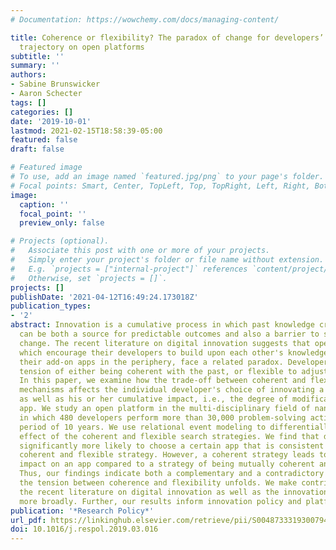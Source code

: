 ```yaml
---
# Documentation: https://wowchemy.com/docs/managing-content/

title: Coherence or flexibility? The paradox of change for developers’ digital innovation
  trajectory on open platforms
subtitle: ''
summary: ''
authors:
- Sabine Brunswicker
- Aaron Schecter
tags: []
categories: []
date: '2019-10-01'
lastmod: 2021-02-15T18:58:39-05:00
featured: false
draft: false

# Featured image
# To use, add an image named `featured.jpg/png` to your page's folder.
# Focal points: Smart, Center, TopLeft, Top, TopRight, Left, Right, BottomLeft, Bottom, BottomRight.
image:
  caption: ''
  focal_point: ''
  preview_only: false

# Projects (optional).
#   Associate this post with one or more of your projects.
#   Simply enter your project's folder or file name without extension.
#   E.g. `projects = ["internal-project"]` references `content/project/deep-learning/index.md`.
#   Otherwise, set `projects = []`.
projects: []
publishDate: '2021-04-12T16:49:24.173018Z'
publication_types:
- '2'
abstract: Innovation is a cumulative process in which past knowledge created by others
  can be both a source for predictable outcomes and also a barrier to significant
  change. The recent literature on digital innovation suggests that open platforms,
  which encourage their developers to build upon each other's knowledge when innovating
  their add-on apps in the periphery, face a related paradox. Developers face the
  tension of either being coherent with the past, or flexible to adjust to the future.
  In this paper, we examine how the trade-off between coherent and flexible search
  mechanisms affects the individual developer's choice of innovating a certain app
  as well as his or her cumulative impact, i.e., the degree of modifications to the
  app. We study an open platform in the multi-disciplinary field of nanotechnology,
  in which 480 developers perform more than 30,000 problem-solving actions over a
  period of 10 years. We use relational event modeling to differentially assess the
  effect of the coherent and flexible search strategies. We find that developers are
  significantly more likely to choose a certain app that is consistent with both a
  coherent and flexible strategy. However, a coherent strategy leads to greater cumulative
  impact on an app compared to a strategy of being mutually coherent and flexible.
  Thus, our findings indicate both a complementary and a contradictory logic in how
  the tension between coherence and flexibility unfolds. We make contributions to
  the recent literature on digital innovation as well as the innovation literature
  more broadly. Further, our results inform innovation policy and platform design.
publication: '*Research Policy*'
url_pdf: https://linkinghub.elsevier.com/retrieve/pii/S0048733319300794
doi: 10.1016/j.respol.2019.03.016
---
```

